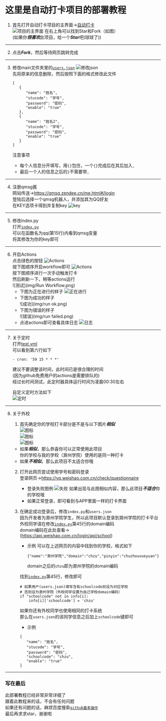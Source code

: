 # 这里是自动打卡项目的部署教程

1. 首先打开自动打卡项目的主界面->[自动打卡](https://github.com/xsk666/autopost)  
   ![项目的主界面](img/项目界面.png)
   在右上角可以找到Star和Fork（如图）  
   (如果你***很喜欢***此项目，给一个***Star***吧(球球了))

---

2. 点击***Fork***，然后等待网页跳转完成

---

3. 修改main文件夹里的[`users.json`](../main/users.json)
   ![修改json](img/用户数据.png)  
   先将原来的信息删除，然后按照下面的格式修改此文件

   ```
   [
      {
         "name": "姓名",
         "stucode": "学号",
         "password": "密码",
         "enable": "true"
      },
      {
         "name": "姓名2",
         "stucode": "学号",
         "password": "密码",
         "enable": "true"
      }
   ]
   ```

   注意事项
	
	* 每个人信息分开填写，用`{}`包住，一个`{}`完成后在其后加入`,`
	* 最后一个人的信息之后的`}`不需要带`,`

---

4. 注册qmsg酱  
   网站传送->https://qmsg.zendee.cn/me.html#/login  
   登陆后选择一个qmsg机器人，并添加其为QQ好友  
   在KEY选项卡得到并复制key
   ![key](img/qmsg.png)

---

5. 修改index.py  
   打开[`index.py`](../main/index.py)   
   可以在函数名为qq(第15行)内看到qmsg变量  
   将其修改为你的key即可


---

6. 开启Actions  
   点击绿色的按钮
   ![Actions](img/Actions.png)  
   按下图顺序开启workflow即可
   ![Actions](img/开启workflow.png)  
   按下图顺序进行一次手动触发打卡  
   然后刷新一下，稍等actions运行  
   ![测试](img/Run Workflow.png)
	* 下图为正在进行的样子
	  ![正在进行](img/running.png)
	* 下图为成功的样子  
	  ![成功](img/run ok.png)
	* 下图为错误的样子  
	  ![错误](img/run failed.png)
	* 点进actions即可查看具体日志
	  ![日志](img/日志.png)

---

7. 关于定时  
   打开[test.yml](../.github/workflows/test.yml)  
   可以看到第六行如下
   ```
   - cron: '59 15 * * *'
   ```
   建议不要调整该时间，此时间已是很合理的时间   
   (因为github免费用户的actions是需要排队的)  
   经过长时间测试，此定时器具体运行时间为凌晨00:30左右

   自定义定时方法如下  
   ![定时](./img/cron.png)

---

8. 关于外校
	1. 首先确定你的学校打卡部分是不是与以下图片***相似***  
	   ![图标](img/健康打卡图标.jpg)  
	   ![图标](img/健康打卡历史.jpg)  
	   ![图标](img/健康打卡问卷.jpg)
	
	* 如果***相似***，那么恭喜你可以正常使用此项目  
	  你的学校与我的学校（滁州学院）使用的是同一种打卡
	* 如果***不相似***，那么此项目不太适合你哦
	
	2. 打开此网页尝试使用学号和密码登录  
	   登录网页->https://yq.weishao.com.cn/check/questionnaire
		* 登录失败图例
		  ![失败](./img/failed.png)
		  如果出现与此图相似内容，那么此项目***不适合***你的学校哦
		* 如果正常登录，即可看到与APP里面一样的打卡界面
	
	3. 在确定成功登录后，修改`index.py`和`users.json`  
	   因为开发者为滁州学院学生，所以此项目默认登录到滁州学院的打卡平台  
	   外校同学请在修改[`index.py`](../main/index.py)第45行的domain编码  
	   domain编码在此处查看->(https://api.weishao.com.cn/login/api/school)
		* 示例 可以在上述网页的内容中找到你的学校，格式如下
		   ```
		   {"name":"滁州学院","domain":"chzu","pinyin":"chuzhouxueyuan"}
		   ```
		  domain之后的`chzu`即为滁州学院的domain编码

	   找到[`index.py`](../main/index.py)第45行，修改即可
	   ```
	   # 如果用户(users.json)填写含有schoolcode则设为对应学校
	   # 否则设为滁州学院（外校同学设置为自己学校domain编码）
	   if "schoolcode" not in info[i]:
		   info[i]['schoolcode'] = 'chzu'
	   ```
	   如果你还有外校同学也使用相同的打卡系统  
	   那么在`users.json`的该同学信息之后加上`schoolcode`键即可
		* 示例
	   ```
	   {
		  "name": "姓名",
		  "stucode": "学号",
		  "password": "密码",
		  "schoolcode": "chzu",
		  "enable": "true"
	   }
	   ```

---

### 写在最后

此部署教程已经非常非常详细了   
跟着此教程来的话，不会有任何问题  
如果还有问题的话，麻烦百度搜索[`github基本操作`](https://www.baidu.com/s?ie=UTF-8&wd=github%E6%96%87%E4%BB%B6%E5%9F%BA%E6%9C%AC%E6%93%8D%E4%BD%9C)  
最后再求求star，谢谢啦
